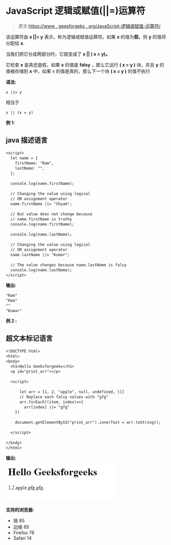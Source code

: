 # JavaScript 逻辑或赋值(||=)运算符

> 原文:[https://www . geesforgeks . org/JavaScript-逻辑或赋值-运算符/](https://www.geeksforgeeks.org/javascript-logical-or-assignment-operator/)

该运算符由 **x ||= y** 表示，称为逻辑或赋值运算符。如果 **x** 的值为**假**，则 **y** 的值将分配给 **x.**

当我们把它分成两部分时，它就变成了 **x || ( x = y)。**

它检查 **x** 是真还是假，如果 **x** 的值是 **falsy** ，那么它运行 **( x = y )** 块，并且 **y** 的值被存储到 **x** 中，如果 x 的值是真的，那么下一个块 **( x = y )** 的值不执行

**语法:**

```
x ||= y
```

相当于

```
x || (x = y)
```

**例 1:**

## java 描述语言

```
<script>
  let name = {
    firstName: "Ram",
    lastName: "",
  };

  console.log(name.firstName);

  // Changing the value using logical
  // OR assignment operator
  name.firstName ||= "Shyam";

  // But value does not change because
  // name.firstName is truthy
  console.log(name.firstName);

  console.log(name.lastName);

  // Changing the value using logical
  // OR assignment operator
  name.lastName ||= "Kumar";

  // The value changes because name.lastName is falsy
  console.log(name.lastName);
</script>
```

**输出:**

```
"Ram"
"Ram"
""
"Kumar"
```

**例 2 :**

## 超文本标记语言

```
<!DOCTYPE html>
<html>
<body>
  <h1>Hello Geeksforgeeks</h1>
  <p id="print_arr"></p>

  <script>

      let arr = [1, 2, "apple", null, undefined, []]
      // Replace each falsy values with "gfg"
      arr.forEach((item, index)=>{
        arr[index] ||= "gfg"
    })

    document.getElementById("print_arr").innerText = arr.toString();

  </script>

</body>
</html>
```

**输出:**

![](img/3d0101aabaa83f58076b8b010ddc4802.png)

**支持的浏览器:**

*   铬 85
*   边缘 85
*   Firefox 79
*   Safari 14